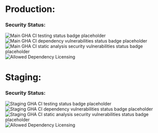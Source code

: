 # Production:
### Security Status:
![Main GHA CI testing status badge placeholder](https://github.com/wta-fourty-love/application/actions/workflows/testing.yml/badge.svg?branch=main) ![Main GHA CI dependency vulnerabilities status badge placeholder](https://github.com/wta-fourty-love/application/actions/workflows/dependency_vulnerabilities.yml/badge.svg?branch=main) ![Main GHA CI static analysis security vulnerabilities status badge placeholder](https://github.com/wta-fourty-love/application/actions/workflows/static_analysis_security_vulnerabilities.yml/badge.svg?branch=main) ![Allowed Dependency Licensing](https://github.com/wta-fourty-love/application/actions/workflows/allowed_dependency_licensing.yml/badge.svg?branch=main)

# Staging:
### Security Status:
![Staging GHA CI testing status badge placeholder](https://github.com/wta-fourty-love/application/actions/workflows/testing.yml/badge.svg?branch=staging) ![Staging GHA CI dependency vulnerabilities status badge placeholder](https://github.com/wta-fourty-love/application/actions/workflows/dependency_vulnerabilities.yml/badge.svg?branch=staging) ![Staging GHA CI static analysis security vulnerabilities status badge placeholder](https://github.com/wta-fourty-love/application/actions/workflows/static_analysis_security_vulnerabilities.yml/badge.svg?branch=staging) ![Allowed Dependency Licensing](https://github.com/wta-fourty-love/application/actions/workflows/allowed_dependency_licensing.yml/badge.svg?branch=staging)
